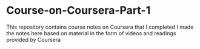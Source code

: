 # Course-on-Coursera-Part-1
This repository contains course notes on Coursera that I completed
I made the notes here based on material in the form of videos and readings provided by Coursera
